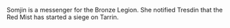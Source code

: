 Somjin is a messenger for the Bronze Legion. She notified Tresdin that the Red Mist has started a siege on Tarrin.
